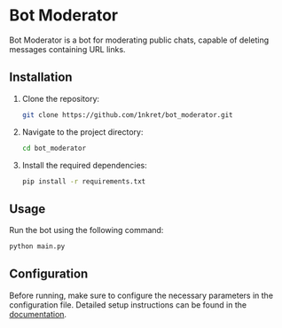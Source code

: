 # Bot Moderator

Bot Moderator is a bot for moderating public chats, capable of deleting messages containing URL links.

## Installation

1. Clone the repository:

   ```bash
   git clone https://github.com/1nkret/bot_moderator.git
   ```

2. Navigate to the project directory:

   ```bash
   cd bot_moderator
   ```

3. Install the required dependencies:

   ```bash
   pip install -r requirements.txt
   ```

## Usage

Run the bot using the following command:

```bash
python main.py
```

## Configuration

Before running, make sure to configure the necessary parameters in the configuration file. Detailed setup instructions can be found in the [documentation](https://github.com/1nkret/bot_moderator).

